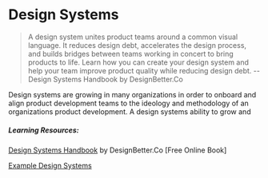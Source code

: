 # Design Systems

> A design system unites product teams around a common visual language. It reduces design debt, accelerates the design process, and builds bridges between teams working in concert to bring products to life. Learn how you can create your design system and help your team improve product quality while reducing design debt. -- Design Systems Handbook by  DesignBetter.Co

Design systems are growing in many organizations in order to onboard and align product development teams to the ideology and methodology of an organizations product development. A design systems ability to grow and 

##### Learning Resources:

[Design Systems Handbook](https://www.designbetter.co/design-systems-handbook) by DesignBetter.Co \[Free Online Book\]

[Example Design Systems](https://github.com/alexpate/awesome-design-systems)

